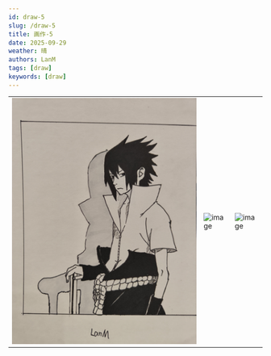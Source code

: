 ```yaml
---
id: draw-5
slug: /draw-5
title: 画作-5
date: 2025-09-29
weather: 晴
authors: LanM
tags: [draw]
keywords: [draw]
---
```


|                         |                         |                         |
| :---------------------: | ----------------------- | ----------------------- |
| ![image](./img/5-1.jpg) | ![image](./img/5-2.jpg) | ![image](./img/5-3.jpg) |
